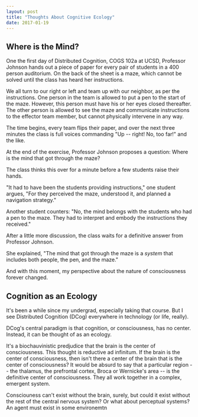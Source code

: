 ```yaml
---
layout: post
title: "Thoughts About Cognitive Ecology"
date: 2017-01-19
---
```


## Where is the Mind?

One the first day of Distributed Cognition, COGS 102a at UCSD, Professor Johnson
hands out a piece of paper for every pair of students in a 400 person
auditorium. On the back of the sheet is a maze, which cannot be solved until
the class has heard her instructions.

We all turn to our right or left and team up with our neighbor, as per the instructions.
One person in the team is allowed to put a pen to the start of the maze. However, this
person must have his or her eyes closed thereafter. The other person is allowed to see the maze and
communicate instructions to the effector team member, but cannot physically intervene
in any way.

The time begins, every team flips their paper, and over the next three minutes the
class is full voices commanding "Up -- right! No, too far!" and the like.

At the end of the exercise, Professor Johnson proposes a question: Where is the mind
that got through the maze?

The class thinks this over for a minute before a few students raise their hands.

"It had to have been the students providing instructions," one student argues,
"For they perceived the maze, understood it, and planned a navigation strategy."

Another student counters: "No, the mind belongs with the students who had a pen to the maze.
They had to interpret and embody the instructions they received."

After a little more discussion, the class waits for a definitive answer from Professor Johnson.

She explained, "The mind that got through the maze is a *system* that includes both people, the pen, and the maze."

And with this moment, my perspective about the nature of consciousness forever changed.


## Cognition as an Ecology

It's been a while since my undergrad, especially taking that course. But I see Distributed Cognition (DCog)
everywhere in technology (or life, really).

DCog's central paradigm is that cognition, or consciousness, has no center. Instead, it can be thought of as an ecology.

It's a biochauvinistic predjudice that the brain is the center of consciousness. This thought is reductive ad infinitum.
If the brain is the center of consciousness, then isn't there a center of the brain that is the center of consciousness?
It would be absurd to say that a particular region -- the thalamus, the prefrontal cortex, Broca or Wernicke's area -- is the definitive
center of consciousness. They all work together in a complex, emergent system.

Consciouness can't exist without the brain, surely, but could it exist without the rest of the central nervous system?
Or what about perceptual systems? An agent must exist in some environemtn

